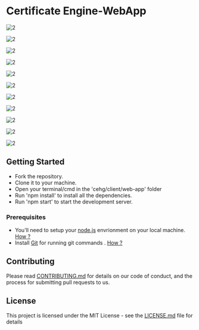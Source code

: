 # Certificate Engine-WebApp

![2](https://github.com/prskid1000/Certificate-Engine-Parent/blob/main/Preview/1.png?raw=true)

![2](https://github.com/prskid1000/Certificate-Engine-Parent/blob/main/Preview/2.png?raw=true)

![2](https://github.com/prskid1000/Certificate-Engine-Parent/blob/main/Preview/3.png?raw=true)

![2](https://github.com/prskid1000/Certificate-Engine-Parent/blob/main/Preview/4.png?raw=true)

![2](https://github.com/prskid1000/Certificate-Engine-Parent/blob/main/Preview/5.png?raw=true)

![2](https://github.com/prskid1000/Certificate-Engine-Parent/blob/main/Preview/6.png?raw=true)

![2](https://github.com/prskid1000/Certificate-Engine-Parent/blob/main/Preview/7.png?raw=true)

![2](https://github.com/prskid1000/Certificate-Engine-Parent/blob/main/Preview/8.png?raw=true)

![2](https://github.com/prskid1000/Certificate-Engine-Parent/blob/main/Preview/9.png?raw=true)

![2](https://github.com/prskid1000/Certificate-Engine-Parent/blob/main/Preview/10.png?raw=true)

![2](https://github.com/prskid1000/Certificate-Engine-Parent/blob/main/Preview/11.png?raw=true)


## Getting Started

- Fork the repository.
- Clone it to your machine.
- Open your terminal/cmd in the 'cehg/client/web-app' folder
- Run 'npm install' to install all the dependencies.
- Run 'npm start' to start the development server.

### Prerequisites

- You'll need to setup your [node.js](https://nodejs.org/en/) envrionment on your local machine. [How ?](https://wsvincent.com/install-node-js-npm-windows/)
- Install [Git](https://git-scm.com/downloads) for running git commands . [How ?](https://git-scm.com/book/en/v2/Getting-Started-Installing-Git)

## Contributing

Please read [CONTRIBUTING.md](https://github.com/houseofgeeks/cehg/blob/master/CONTRIBUTING.md) for details on our code of conduct, and the process for submitting pull requests to us.

## License

This project is licensed under the MIT License - see the [LICENSE.md](https://github.com/houseofgeeks/cehg/blob/master/LICENSE) file for details
